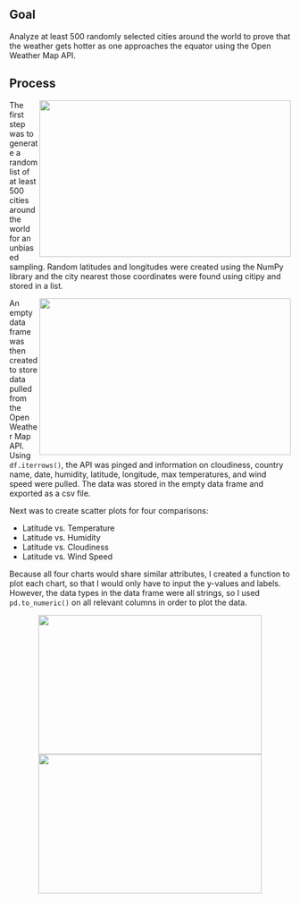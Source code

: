 ## Goal
Analyze at least 500 randomly selected cities around the world to prove that the weather gets hotter as one approaches the equator using the Open Weather Map API.

## Process
<img align="right" width="450" height="280" src="https://github.com/lorijta92/API-weather-visualization/blob/master/output_data/latvtemp.png?raw=true">

The first step was to generate a random list of at least 500 cities around the world for an unbiased sampling. Random latitudes and longitudes were created using the NumPy library and the city nearest those coordinates were found using citipy and stored in a list.

<img align="right" width="450" height="280" src="https://github.com/lorijta92/API-weather-visualization/blob/master/output_data/latvhumidity.png?raw=true">

An empty data frame was then created to store data pulled from the Open Weather Map API. Using `df.iterrows()`, the API was pinged and information on cloudiness, country name, date, humidity, latitude, longitude, max temperatures, and wind speed were pulled.  The data was stored in the empty data frame and exported as a csv file.

Next was to create scatter plots for four comparisons:

* Latitude vs. Temperature
* Latitude vs. Humidity
* Latitude vs. Cloudiness
* Latitude vs. Wind Speed

Because all four charts would share similar attributes, I created a function to plot each chart, so that I would only have to input the y-values and labels. However, the data types in the data frame were all strings, so I used `pd.to_numeric()` on all relevant columns in order to plot the data.  

<p align="center">
<img width="400" height="249" src="https://github.com/lorijta92/API-weather-visualization/blob/master/output_data/latvcloud.png?raw=true"> <img width="400" height="249" src="https://github.com/lorijta92/API-weather-visualization/blob/master/output_data/latvwind.png?raw=true">
</p>
